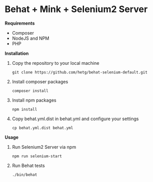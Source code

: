 # Behat + Mink + Selenium2 Server

**Requirements**

* Composer
* NodeJS and NPM
* PHP

**Installation**

1. Copy the repository to your local machine

    `git clone https://github.com/hetg/behat-selenium-default.git`
    
2.  Install composer packages

    `composer install`
    
3. Install npm packages

    `npm install`
    
4. Copy behat.yml.dist in behat.yml and configure your settings

    `cp behat.yml.dist behat.yml`
        
**Usage**

1. Run Selenium2 Server via npm

    `npm run selenium-start`
    
2. Run Behat tests

    `./bin/behat`
